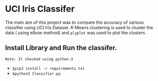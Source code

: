 # UCI Iris Classifer

The main aim of this project was to compare the accuracy of various classifier using
UCI Iris Dataset.
K-Means clustering is used to cluster the data ( using elbow method) and `plyplot` was
used to plot the clusters.


## Install Library and Run the classifer.

`Note: It checked using python-3`

- `$pip3 install -r requirements.txt`
- `$python3 Classifier.py`
